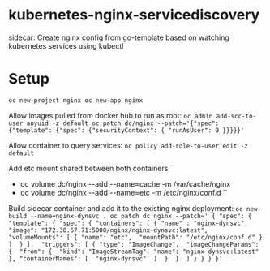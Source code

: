 # kubernetes-nginx-servicediscovery
sidecar: Create nginx config from go-template based on watching kubernetes services using kubectl

# Setup
``
oc new-project nginx
oc new-app nginx
``

Allow images pulled from docker hub to run as root:
``
oc admin add-scc-to-user anyuid -z default
oc patch dc/nginx --patch='{"spec": {"template": {"spec": {"securityContext": { "runAsUser": 0 }}}}}'
``

Allow container to query services:
``
oc policy add-role-to-user edit -z default
``

Add etc mount shared between both containers
``
- oc volume dc/nginx --add --name=cache -m /var/cache/nginx
- oc volume dc/nginx --add --name=etc   -m /etc/nginx/conf.d
``

Build sidecar container and add it to the existing nginx deployment:
``
oc new-build --name=nginx-dynsvc .
oc patch dc nginx --patch='
{ "spec": { 
    "template": {
      "spec": {
        "containers": [
          { "name" : "nginx-dynsvc", 
            "image": "172.30.67.71:5000/nginx/nginx-dynsvc:latest",
            "volumeMounts": [
              { "name": "etc", 
                "mountPath": "/etc/nginx/conf.d" } 
            ] 
          }
        ], 
        "triggers": [
          { "type": "ImageChange", 
            "imageChangeParams": { 
              "from": { 
                "kind": "ImageStreamTag",
                "name": "nginx-dynsvc:latest"
              },
              "containerNames": [ 
                "nginx-dynsvc" 
              ] 
            } 
          } 
        ]
      }
    }
  }
}'
``
